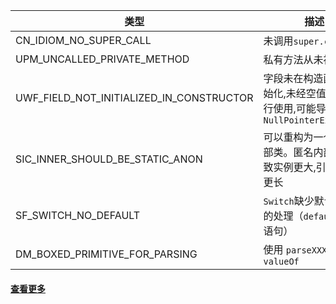  | 类型 | 描述 |
 | -- | -- |
 | CN_IDIOM_NO_SUPER_CALL | 未调用`super.clone()` |
 | UPM_UNCALLED_PRIVATE_METHOD | 私有方法从未被调用 | 
 | UWF_FIELD_NOT_INITIALIZED_IN_CONSTRUCTOR | 字段未在构造函数中初始化,未经空值检查进行使用,可能导致`NullPointerException` |
 | SIC_INNER_SHOULD_BE_STATIC_ANON | 可以重构为一个静态内部类。匿名内部类会导致实例更大,引用周期更长 |
 | SF_SWITCH_NO_DEFAULT | `Switch`缺少默认情况下的处理（`default`语句）|
 | DM_BOXED_PRIMITIVE_FOR_PARSING | 使用 `parseXXX` 代替 `valueOf` |
 

#### [查看更多](http://findbugs.sourceforge.net/bugDescriptions.html)
